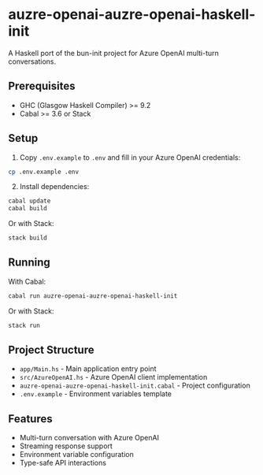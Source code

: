# auzre-openai-auzre-openai-haskell-init

A Haskell port of the bun-init project for Azure OpenAI multi-turn conversations.

## Prerequisites

- GHC (Glasgow Haskell Compiler) >= 9.2
- Cabal >= 3.6 or Stack

## Setup

1. Copy `.env.example` to `.env` and fill in your Azure OpenAI credentials:

```bash
cp .env.example .env
```

2. Install dependencies:

```bash
cabal update
cabal build
```

Or with Stack:

```bash
stack build
```

## Running

With Cabal:

```bash
cabal run auzre-openai-auzre-openai-haskell-init
```

Or with Stack:

```bash
stack run
```

## Project Structure

- `app/Main.hs` - Main application entry point
- `src/AzureOpenAI.hs` - Azure OpenAI client implementation
- `auzre-openai-auzre-openai-haskell-init.cabal` - Project configuration
- `.env.example` - Environment variables template

## Features

- Multi-turn conversation with Azure OpenAI
- Streaming response support
- Environment variable configuration
- Type-safe API interactions
